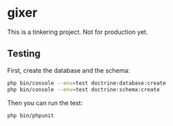# gixer

This is a tinkering project. Not for production yet.

## Testing

First, create the database and the schema:
```bash
php bin/console --env=test doctrine:database:create
php bin/console --env=test doctrine:schema:create
```

Then you can run the test:

```bash
php bin/phpunit
```
